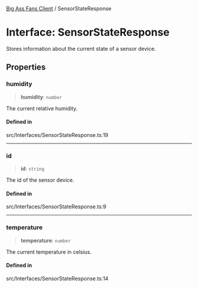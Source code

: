 [Big Ass Fans Client](../README.md) / SensorStateResponse

# Interface: SensorStateResponse

Stores information about the current state of a sensor device.

## Properties

### humidity

> **humidity**: `number`

The current relative humidity.

#### Defined in

src/Interfaces/SensorStateResponse.ts:19

***

### id

> **id**: `string`

The id of the sensor device.

#### Defined in

src/Interfaces/SensorStateResponse.ts:9

***

### temperature

> **temperature**: `number`

The current temperature in celsius.

#### Defined in

src/Interfaces/SensorStateResponse.ts:14
